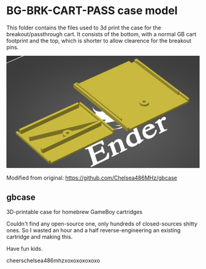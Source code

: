# BG-BRK-CART-PASS case model

This folder contains the files used to 3d print the case for the breakout/passthrough cart.
It consists of the bottom, with a normal GB cart footprint and the top, which is shorter to allow clearence for the breakout pins.

![Case on the slicer](case_models.png)

Modified from original: https://github.com/Chelsea486MHz/gbcase

## gbcase

3D-printable case for homebrew GameBoy cartridges

Couldn't find any open-source one, only hundreds of closed-sources shitty ones. So I wasted an hour and a half reverse-engineering an existing cartridge and making this.

Have fun kids.

cheerschelsea486mhzxoxoxoxoxoxo
